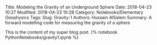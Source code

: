 Title: Modeling the Gravity of an Underground Sphere
Date: 2018-04-23 10:27
Modified: 2018-04-23 10:28
Category: Notebooks/Elementary Geophysics
Tags:
Slug: Gravity-1
Authors: Hussain AlSalem
Summary: A forward modelling code for measuring the gravity of a sphere

This is the content of my super blog post.
{% notebook PythonNotebooks/gravity1.ipynb %}